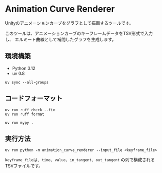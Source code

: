 # Animation Curve Renderer

Unityのアニメーションカーブをグラフとして描画するツールです。

このツールは、アニメーションカーブのキーフレームデータをTSV形式で入力し、
エルミート曲線として補間したグラフを生成します。

## 環境構築

- Python 3.12
- uv 0.8

```shell
uv sync --all-groups
```

## コードフォーマット

```shell
uv run ruff check --fix
uv run ruff format

uv run mypy .
```

## 実行方法

```shell
uv run python -m animation_curve_renderer --input_file <keyframe_file>
```

`keyframe_file`は、`time`、`value`、`in_tangent`、`out_tangent` の列で構成されるTSVファイルです。
